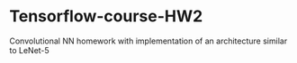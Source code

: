 # Tensorflow-course-HW2
Convolutional NN homework with implementation of an architecture similar to LeNet-5  
